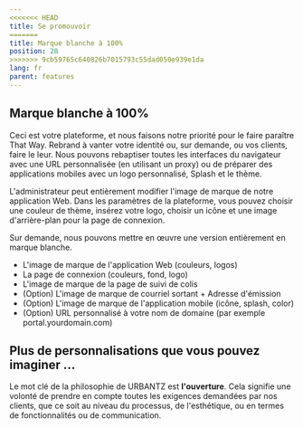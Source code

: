 ```yaml
---
<<<<<<< HEAD
title: Se promouvoir
=======
title: Marque blanche à 100%
position: 28
>>>>>>> 9cb59765c640826b7015793c55dad050e939e1da
lang: fr
parent: features
---
```

## Marque blanche à 100%
Ceci est votre plateforme, et nous faisons notre priorité pour le faire paraître That Way. Rebrand à vanter votre identité ou, sur demande, ou vos clients, faire le leur. Nous pouvons rebaptiser toutes les interfaces du navigateur avec une URL personnalisée (en utilisant un proxy) ou de préparer des applications mobiles avec un logo personnalisé, Splash et le thème.

L'administrateur peut entièrement modifier l'image de marque de notre application Web. Dans les paramètres de la plateforme, vous pouvez choisir une couleur de thème, insérez votre logo, choisir un icône et une image d'arrière-plan pour la page de connexion.

Sur demande, nous pouvons mettre en œuvre une version entièrement en marque blanche.

* L'image de marque de l'application Web (couleurs, logos)
* La page de connexion (couleurs, fond, logo)
* L'image de marque de la page de suivi de colis
* (Option) L'image de marque de courriel sortant + Adresse d'émission
* (Option) L'image de marque de l'application mobile (icône, splash, color)
* (Option) URL personnalisé à votre nom de domaine (par exemple portal.yourdomain.com)


## Plus de personnalisations que vous pouvez imaginer ...
Le mot clé de la philosophie de URBANTZ est **l'ouverture**. Cela signifie une volonté de prendre en compte toutes les exigences demandées par nos clients, que ce soit au niveau du processus, de l'esthétique, ou en termes de fonctionnalités ou de communication.